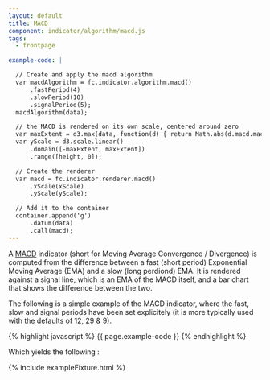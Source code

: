```yaml
---
layout: default
title: MACD
component: indicator/algorithm/macd.js
tags:
  - frontpage

example-code: |

  // Create and apply the macd algorithm
  var macdAlgorithm = fc.indicator.algorithm.macd()
      .fastPeriod(4)
      .slowPeriod(10)
      .signalPeriod(5);
  macdAlgorithm(data);

  // the MACD is rendered on its own scale, centered around zero
  var maxExtent = d3.max(data, function(d) { return Math.abs(d.macd.macd); });
  var yScale = d3.scale.linear()
      .domain([-maxExtent, maxExtent])
      .range([height, 0]);

  // Create the renderer
  var macd = fc.indicator.renderer.macd()
      .xScale(xScale)
      .yScale(yScale);

  // Add it to the container
  container.append('g')
      .datum(data)
      .call(macd);
---
```


A [MACD](https://en.wikipedia.org/wiki/MACD) indicator (short for Moving Average Convergence / Divergence) is computed from the difference between a fast (short period) Exponential Moving Average (EMA) and a slow (long perdiond) EMA. It is rendered against a signal line, which is an EMA of the MACD itself, and a bar chart that shows the difference between the two.

The following is a simple example of the MACD indicator, where the fast, slow and signal periods have been set explicitely (it is more typically used with the defaults of 12, 29 & 9).

{% highlight javascript %}
{{ page.example-code }}
{% endhighlight %}

Which yields the following :

{% include exampleFixture.html %}


